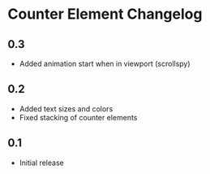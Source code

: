 # Counter Element Changelog

## 0.3
- Added animation start when in viewport (scrollspy)

## 0.2
- Added text sizes and colors
- Fixed stacking of counter elements

## 0.1
- Initial release
